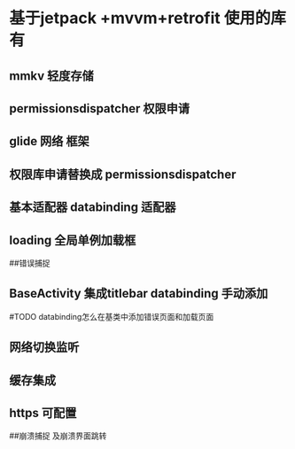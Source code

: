 

# 基于jetpack +mvvm+retrofit 使用的库有 
## mmkv 轻度存储
## permissionsdispatcher 权限申请
## glide 网络 框架
## 权限库申请替换成 permissionsdispatcher
## 基本适配器  databinding 适配器
## loading 全局单例加载框 
##错误捕捉
## BaseActivity 集成titlebar databinding 手动添加

#TODO  databinding怎么在基类中添加错误页面和加载页面
## 网络切换监听
## 缓存集成
## https 可配置
##崩溃捕捉 及崩溃界面跳转


        
 